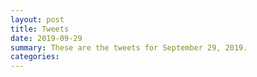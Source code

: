 ```yaml
---
layout: post
title: Tweets
date: 2019-09-29
summary: These are the tweets for September 29, 2019.
categories:
---
```


